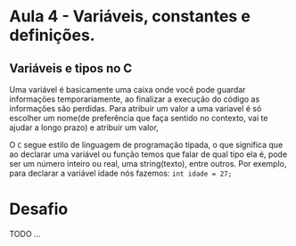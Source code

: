 # Aula 4 - Variáveis, constantes e definições.

## Variáveis e tipos no C
Uma variável é basicamente uma caixa onde você pode guardar informações
temporariamente, ao finalizar a execução do código as informações são perdidas.
Para atribuir um valor a uma variavel é só escolher um nome(de preferência que
faça sentido no contexto, vai te ajudar a longo prazo) e atribuir um valor,

O `C` segue estilo de linguagem de programação tipada, o que significa que ao
declarar uma variável ou função temos que falar de qual tipo ela é, pode ser um
número inteiro ou real, uma string(texto), entre outros.
Por exemplo, para declarar a variável idade nós fazemos: `int idade = 27;`


# Desafio

TODO ...

